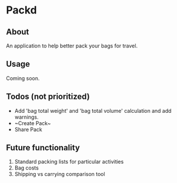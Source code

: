 # Packd

## About

An application to help better pack your bags for travel. 

## Usage

Coming soon.

## Todos (not prioritized)

* Add 'bag total weight' and 'bag total volume' calculation and add warnings. 
* ~Create Pack~
* Share Pack

## Future functionality

1. Standard packing lists for particular activities
2. Bag costs
3. Shipping vs carrying comparison tool
